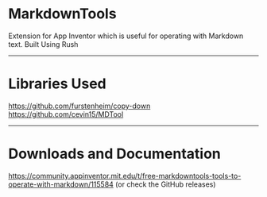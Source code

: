# MarkdownTools
Extension for App Inventor which is useful for operating with Markdown text.
Built Using Rush

***

# Libraries Used
https://github.com/furstenheim/copy-down
https://github.com/cevin15/MDTool

***

# Downloads and Documentation
https://community.appinventor.mit.edu/t/free-markdowntools-tools-to-operate-with-markdown/115584
(or check the GitHub releases)
